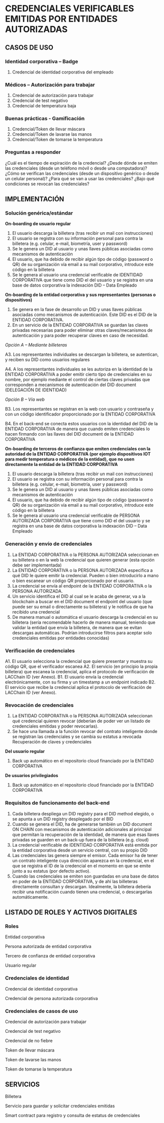 # CREDENCIALES VERIFICABLES EMITIDAS POR ENTIDADES AUTORIZADAS

## CASOS DE USO

### Identidad corporativa – Badge

1.	Credencial de identidad corporativa del empleado

### Médicos – Autorización para trabajar

1.	Credencial de autorización para trabajar
2.	Credencial de test negativo
3.	Credencial de temperatura baja

### Buenas prácticas - Gamificación

1.	Credencial/Token de llevar máscara
2.	Credencial/Token de lavarse las manos
3.	Credencial/Token de tomarse la temperatura

### Preguntas a responder

¿Cuál es el tiempo de expiración de la credencial? 
¿Desde dónde se emiten las credenciales (desde un teléfono móvil o desde una computadora)? 
¿Cómo se verifican las credenciales (desde un dispositivo genérico o desde un celular personal)? 
¿Para qué se van a usar las credenciales? 
¿Bajo qué condiciones se revocan las credenciales? 


## IMPLEMENTACIÓN

### Solución genérica/estándar

**On-boarding de usuario regular**

1.	El usuario descarga la billetera (tras recibir un mail con instrucciones)
2.	El usuario se registra con su información personal para contra la billetera (e.g. celular, e-mail, biometría, user y password)
3.	Se le genera un DID al usuario y unas llaves públicas asociadas como mecanismos de autenticación
4.	El usuario, que ha debido de recibir algún tipo de código (password o QR) de su organización vía email a su mail corporativo, introduce este código en la billetera
5.	Se le genera al usuario una credencial verificable de IDENTIDAD CORPORATIVA que tiene como DID el del usuario  y se registra en una base de datos corporativa la indexación DID – Data Empleado

**On-boarding de la entidad corporativa y sus representantes (personas o dispositivos)**

1.	Se genera en la fase de desarrollo un DID y unas llaves públicas asociadas como mecanismos de autenticación. Este DID es el DID de la ENTIDAD CORPORATIVA.
2.	En un servicio de la ENTIDAD CORPORATIVA se guardan las claves privadas necesarias para poder eliminar otras claves/mecanismos de autenticación y para poder recuperar claves en caso de necesidad.	

*Opción A – Mediante billeteras*

A3. Los representantes individuales se descargan la billetera, se autentican, y reciben su DID como usuarios regulares

A4. A los representantes individuales se les autoriza en la identidad de la ENTIDAD CORPORATIVA a poder emitir cierto tipo de credenciales en su nombre, por ejemplo mediante el control de ciertas claves privadas que corresponden a mecanismos de autenticación del DID document (DELEGACIÓN DE IDENTIDAD)

*Opción B – Vía web*

B3. Los representantes se registran en la web con usuario y contraseña y con un código identificador proporcionado por la ENTIDAD CORPORATIVA

B4. En el back-end se conecta estos usuarios con la identidad del DID de la ENTIDAD CORPORATIVA de manera que cuando emiten credenciales lo hacen firmando con las llaves del DID document de la ENTIDAD CORPORATIVA

**On-boarding de terceros de confianza que emiten credenciales con la autoridad de la ENTIDAD CORPORATIVA  (por ejemplo dispositivos IOT para medir temperatura o médicos de la entidad), que no usen directamente la entidad de la ENTIDAD CORPORATIVA**

1.	El usuario descarga la billetera (tras recibir un mail con instrucciones)
2.	El usuario se registra con su información personal para contra la billetera (e.g. celular, e-mail, biometría, user y password)
3.	Se le genera un DID al usuario y unas llaves públicas asociadas como mecanismos de autenticación
4.	El usuario, que ha debido de recibir algún tipo de código (password o QR) de su organización vía email a su mail corporativo, introduce este código en la billetera
5.	Se le genera al usuario una credencial verificable de PERSONA AUTORIZADA CORPORATIVA que tiene como DID el del usuario  y se registra en una base de datos corporativa la indexación DID – Data Empleado

### Generación y envío de credenciales

1.	La ENTIDAD CORPORATIVA o la PERSONA AUTORIZADA seleccionan en su billetera o en la web la credencial que quieren generar (esta opción debe ser implementada)
2.	La ENTIDAD CORPORATIVA o la PERSONA AUTORIZADA especifica a qué DID le quiere emitir la credencial. Pueden o bien introducirlo a mano o bien escanear un código QR proporcionado por el usuario.
3.	La credencial se envía al endpoint de la ENTIDAD CORPORATIVA o la PERSONA AUTORIZADA. 
4.	Un servicio identifica el DID al cual se le acaba de generar, va a la blockchain a buscar en el DID document el endpoint del usuario (que puede ser su email o directamente su billetera) y le notifica de que ha recibido una credencial
5.	De manera manual o automática el usuario descarga la credencial en su billetera (sería recomendable hacerlo de manera manual, teniendo que validar la entidad que envía la billetera, de manera que se evitan descargas automáticas. Podrían introducirse filtros para aceptar solo credenciales emitidas por entidades conocidas)

### Verificación de credenciales

A1. El usuario selecciona la credencial que quiere presentar y muestra su código QR, que el verificador escanea 
A2. El servicio (en principio la propia billetera) que escanea la credencial, aplica el protocolo de verificación de LACChain ID (ver Anexo).
	B1. El usuario envía la credencial electrónicamente, con su firma y un timestamp a un 	endpoint indicado
B2. El servicio que recibe la credencial aplica el protocolo de verificación de LACChain ID (ver Anexo).

### Revocación de credenciales

1.	La ENTIDAD CORPORATIVA o la PERSONA AUTORIZADA seleccionan qué credencial quieren revocar (deberían de poder ver un listado de credenciales emitidas y poder revocarlas).
2.	Se hace una llamada a la función revocar del contrato inteligente donde se registran las credenciales y se cambia su estatus a revocada
Recuperación de claves y credenciales

**Del usuario regular**

1.	Back up automático en el repositorio cloud financiado por la ENTIDAD CORPORATIVA

**De usuarios privilegiados**

1.	Back up automático en el repositorio cloud financiado por la ENTIDAD CORPORATIVA


### Requisitos de funcionamento del back-end

1.	Cada billetera despliega un DID registry para el DID method elegido, o se apunta a un DID registry desplegado por el BID
2.	Cuando se genera el DID, ha de generarse también un DID document ON CHAIN con mecanismos de autenticación adicionales al principal que permitan la recuperación de la identidad, de manera que esas llaves privadas se guarden en un back-up fuera de la billetera (e.g. cloud)
3.	La credencial verificable de IDENTIDAD CORPORATIVA está emitida por la entidad corporativa desde un servicio central, con su propio DID
4.	Las credenciales las genera siempre el emisor. Cada emisor ha de tener un contrato inteligente cuya dirección aparezca en la credencial, en el que se registra el ID de la credencial en el momento en que se emite junto a su estatus (por defecto activo).
5.	Cuando las credenciales se emiten son guardadas en una base de datos en poder de la ENTIDAD CORPORATIVA, y de ahí las billeteras directamente consultan y descargan. Idealmente, la billetera debería recibir una notificación cuando tienen una credencial, o descargarlas automáticamente.



## LISTADO DE ROLES Y ACTIVOS DIGITALES


### Roles

Entidad corporativa

Persona autorizada de entidad corporativa

Tercero de confianza de entidad corporativa

Usuario regular

### Credenciales de identidad

Credencial de identidad corporativa

Credencial de persona autorizada corporativa

### Credenciales de casos de uso

Credencial de autorización para trabajar
	
Credencial de test negativo

Credencial de no fiebre
	
Token de llevar máscara

Token de lavarse las manos

Token de tomarse la temperatura

## SERVICIOS

Billetera
	
Servicio para guardar y solicitar credenciales emitidas

Smart contract para registro y consulta de estatus de credenciales
